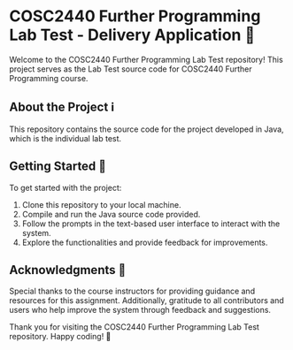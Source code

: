 # COSC2440 Further Programming Lab Test - Delivery Application 🚚

Welcome to the COSC2440 Further Programming Lab Test repository! This project serves as the Lab Test source code for COSC2440 Further Programming course.

## About the Project ℹ️

This repository contains the source code for the project developed in Java, which is the individual lab test. 

## Getting Started 🚀

To get started with the project:
1. Clone this repository to your local machine.
2. Compile and run the Java source code provided.
3. Follow the prompts in the text-based user interface to interact with the system.
4. Explore the functionalities and provide feedback for improvements.

## Acknowledgments 🙏

Special thanks to the course instructors for providing guidance and resources for this assignment. 
Additionally, gratitude to all contributors and users who help improve the system through feedback and suggestions.

Thank you for visiting the COSC2440 Further Programming Lab Test repository. Happy coding! 🎉
